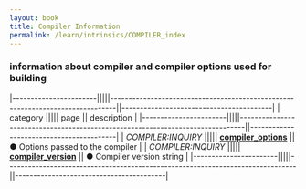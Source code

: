 ```yaml
---
layout: book
title: Compiler Information
permalink: /learn/intrinsics/COMPILER_index
---
```

### information about compiler and compiler options used for building

|-----------------------|||||-------------------------------------------------------------------------------||-----------------------------------------|
| category              ||||| page                                                                          || description                             |
|-----------------------|||||-------------------------------------------------------------------------------||-----------------------------------------|
| *COMPILER:INQUIRY*    ||||| [__compiler\_options__]({{site.baseurl}}/learn/intrinsics/COMPILER_OPTIONS)   || &#9679; Options passed to the compiler  |
| *COMPILER:INQUIRY*    ||||| [__compiler\_version__]({{site.baseurl}}/learn/intrinsics/COMPILER_VERSION)   || &#9679; Compiler version string         |
|-----------------------|||||-------------------------------------------------------------------------------||-----------------------------------------|

